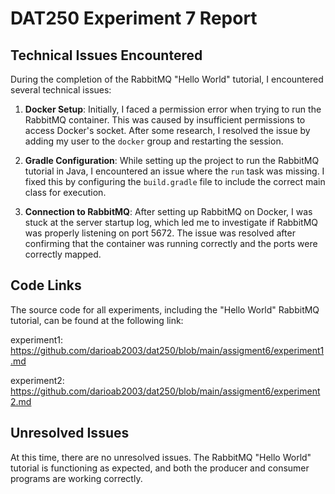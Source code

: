 # DAT250 Experiment 7 Report

## Technical Issues Encountered

During the completion of the RabbitMQ "Hello World" tutorial, I encountered several technical issues:

1. **Docker Setup**: Initially, I faced a permission error when trying to run the RabbitMQ container. This was caused by insufficient permissions to access Docker's socket. After some research, I resolved the issue by adding my user to the `docker` group and restarting the session.

2. **Gradle Configuration**: While setting up the project to run the RabbitMQ tutorial in Java, I encountered an issue where the `run` task was missing. I fixed this by configuring the `build.gradle` file to include the correct main class for execution.

3. **Connection to RabbitMQ**: After setting up RabbitMQ on Docker, I was stuck at the server startup log, which led me to investigate if RabbitMQ was properly listening on port 5672. The issue was resolved after confirming that the container was running correctly and the ports were correctly mapped.

## Code Links

The source code for all experiments, including the "Hello World" RabbitMQ tutorial, can be found at the following link:

experiment1:
https://github.com/darioab2003/dat250/blob/main/assigment6/experiment1.md

experiment2:
https://github.com/darioab2003/dat250/blob/main/assigment6/experiment2.md

## Unresolved Issues

At this time, there are no unresolved issues. The RabbitMQ "Hello World" tutorial is functioning as expected, and both the producer and consumer programs are working correctly.
